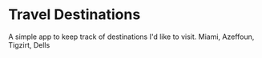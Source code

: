# Travel Destinations

A simple app to keep track of destinations I'd like to visit.
Miami, Azeffoun, Tigzirt, Dells
